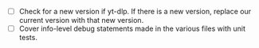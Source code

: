 * [ ] Check for a new version if yt-dlp. If there is a new version, replace our current version with that new version.
* [ ] Cover info-level debug statements made in the various files with unit tests.
